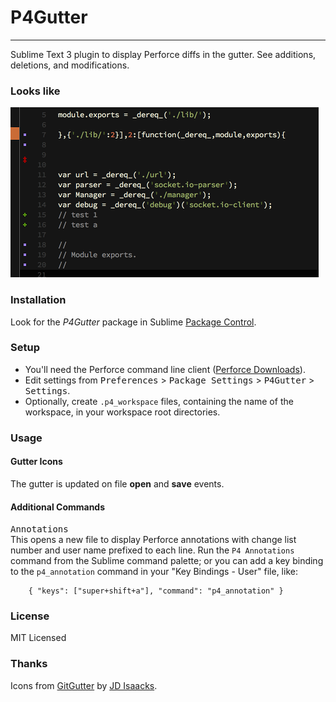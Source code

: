 # P4Gutter
----------

Sublime Text 3 plugin to display Perforce diffs in the gutter. See additions, deletions, and modifications.


### Looks like
![screenshot](screenshot.png)


### Installation
Look for the *P4Gutter* package in Sublime [Package Control](https://sublime.wbond.net/).


### Setup
* You'll need the Perforce command line client ([Perforce Downloads](http://www.perforce.com/downloads/Perforce/Customer)).
* Edit settings from <kbd>Preferences</kbd> > <kbd>Package Settings</kbd> > <kbd>P4Gutter</kbd> > <kbd>Settings</kbd>.
* Optionally, create ```.p4_workspace``` files, containing the name of the workspace, in your workspace root directories.


### Usage
#### Gutter Icons
The gutter is updated on file **open** and **save** events.

#### Additional Commands
<kbd>Annotations</kbd><br>
This opens a new file to display Perforce annotations with change list number and user name prefixed to each line.
Run the ```P4 Annotations``` command from the Sublime command palette;
or you can add a key binding to the ```p4_annotation``` command in your "Key Bindings - User" file, like:

```
    { "keys": ["super+shift+a"], "command": "p4_annotation" }
```


### License
MIT Licensed


### Thanks
Icons from [GitGutter](https://github.com/jisaacks/GitGutter) by [JD Isaacks](https://github.com/jisaacks).
